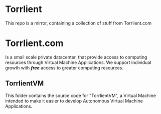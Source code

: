 # Torrlient
This repo is a mirror, containing a collection of stuff from Torrlient.com

# Torrlient.com
Is a small scale private datacenter, that provide access to computing resources through Virtual Machine Applications.
We support individual growth with ***free*** access to greater computing resources.

## TorrlientVM
This folder contains the source code for "TorrlientVM", a Virtual Machine intended to make it easier to develop Autonomous Virtual Machine Applications.
